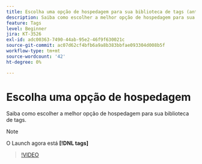 ```yaml
---
title: Escolha uma opção de hospedagem para sua biblioteca de tags (antiga biblioteca do Launch)
description: Saiba como escolher a melhor opção de hospedagem para sua biblioteca de tags.
feature: Tags
level: Beginner
jira: KT-3526
exl-id: adc00363-7490-44ab-95e2-46f9f630021c
source-git-commit: ac07d62cf4bfb6a9a8b383bbfae093304d008b5f
workflow-type: tm+mt
source-wordcount: '42'
ht-degree: 0%

---
```


# Escolha uma opção de hospedagem

Saiba como escolher a melhor opção de hospedagem para sua biblioteca de tags.

>[!NOTE]
>
> O Launch agora está **[!DNL tags]**

>[!VIDEO](https://video.tv.adobe.com/v/28728/?quality=12&learn=on)
